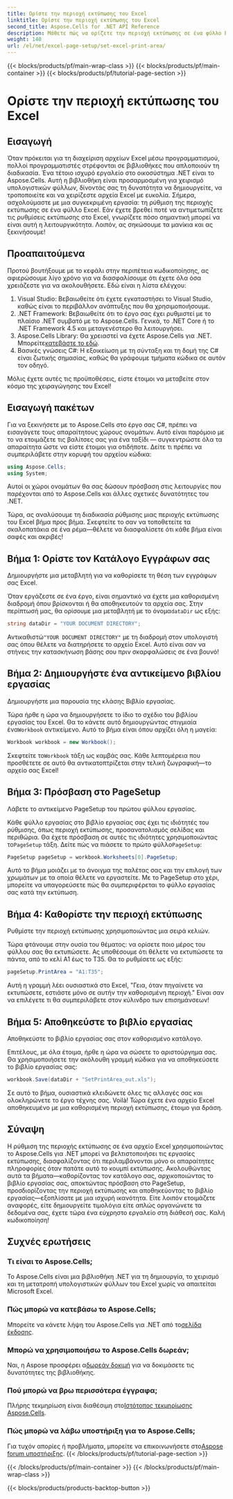 ```yaml
---
title: Ορίστε την περιοχή εκτύπωσης του Excel
linktitle: Ορίστε την περιοχή εκτύπωσης του Excel
second_title: Aspose.Cells for .NET API Reference
description: Μάθετε πώς να ορίζετε την περιοχή εκτύπωσης σε ένα φύλλο Excel χρησιμοποιώντας το Aspose.Cells για .NET. Ακολουθήστε τον αναλυτικό οδηγό μας για να απλοποιήσετε τις εργασίες εκτύπωσης.
weight: 140
url: /el/net/excel-page-setup/set-excel-print-area/
---
```


{{< blocks/products/pf/main-wrap-class >}}
{{< blocks/products/pf/main-container >}}
{{< blocks/products/pf/tutorial-page-section >}}

# Ορίστε την περιοχή εκτύπωσης του Excel

## Εισαγωγή

Όταν πρόκειται για τη διαχείριση αρχείων Excel μέσω προγραμματισμού, πολλοί προγραμματιστές στρέφονται σε βιβλιοθήκες που απλοποιούν τη διαδικασία. Ένα τέτοιο ισχυρό εργαλείο στο οικοσύστημα .NET είναι το Aspose.Cells. Αυτή η βιβλιοθήκη είναι προσαρμοσμένη για χειρισμό υπολογιστικών φύλλων, δίνοντάς σας τη δυνατότητα να δημιουργείτε, να τροποποιείτε και να χειρίζεστε αρχεία Excel με ευκολία. Σήμερα, ασχολούμαστε με μια συγκεκριμένη εργασία: τη ρύθμιση της περιοχής εκτύπωσης σε ένα φύλλο Excel. Εάν έχετε βρεθεί ποτέ να αντιμετωπίζετε τις ρυθμίσεις εκτύπωσης στο Excel, γνωρίζετε πόσο σημαντική μπορεί να είναι αυτή η λειτουργικότητα. Λοιπόν, ας σηκώσουμε τα μανίκια και ας ξεκινήσουμε!

## Προαπαιτούμενα

Προτού βουτήξουμε με το κεφάλι στην περιπέτεια κωδικοποίησης, ας αφιερώσουμε λίγο χρόνο για να διασφαλίσουμε ότι έχετε όλα όσα χρειάζεστε για να ακολουθήσετε. Εδώ είναι η λίστα ελέγχου:

1. Visual Studio: Βεβαιωθείτε ότι έχετε εγκαταστήσει το Visual Studio, καθώς είναι το περιβάλλον ανάπτυξης που θα χρησιμοποιήσουμε.
2. .NET Framework: Βεβαιωθείτε ότι το έργο σας έχει ρυθμιστεί με το πλαίσιο .NET συμβατό με το Aspose.Cells. Γενικά, το .NET Core ή το .NET Framework 4.5 και μεταγενέστερο θα λειτουργήσει.
3.  Aspose.Cells Library: Θα χρειαστεί να έχετε Aspose.Cells για .NET. Μπορείτε[κατεβάστε το εδώ](https://releases.aspose.com/cells/net/).
4. Βασικές γνώσεις C#: Η εξοικείωση με τη σύνταξη και τη δομή της C# είναι ζωτικής σημασίας, καθώς θα γράφουμε τμήματα κώδικα σε αυτόν τον οδηγό.

Μόλις έχετε αυτές τις προϋποθέσεις, είστε έτοιμοι να μεταβείτε στον κόσμο της χειραγώγησης του Excel!

## Εισαγωγή πακέτων

Για να ξεκινήσετε με το Aspose.Cells στο έργο σας C#, πρέπει να εισαγάγετε τους απαραίτητους χώρους ονομάτων. Αυτό είναι παρόμοιο με το να ετοιμάζετε τις βαλίτσες σας για ένα ταξίδι — συγκεντρώστε όλα τα απαραίτητα ώστε να είστε έτοιμοι για οτιδήποτε. Δείτε τι πρέπει να συμπεριλάβετε στην κορυφή του αρχείου κώδικα:

```csharp
using Aspose.Cells;
using System;
```

Αυτοί οι χώροι ονομάτων θα σας δώσουν πρόσβαση στις λειτουργίες που παρέχονται από το Aspose.Cells και άλλες σχετικές δυνατότητες του .NET.

Τώρα, ας αναλύσουμε τη διαδικασία ρύθμισης μιας περιοχής εκτύπωσης του Excel βήμα προς βήμα. Σκεφτείτε το σαν να τοποθετείτε τα σκαλοπατάκια σε ένα ρέμα—θέλετε να διασφαλίσετε ότι κάθε βήμα είναι σαφές και ακριβές!

## Βήμα 1: Ορίστε τον Κατάλογο Εγγράφων σας

Δημιουργήστε μια μεταβλητή για να καθορίσετε τη θέση των εγγράφων σας Excel. 

 Όταν εργάζεστε σε ένα έργο, είναι σημαντικό να έχετε μια καθορισμένη διαδρομή όπου βρίσκονται ή θα αποθηκευτούν τα αρχεία σας. Στην περίπτωσή μας, θα ορίσουμε μια μεταβλητή με το όνομα`dataDir` ως εξής:

```csharp
string dataDir = "YOUR DOCUMENT DIRECTORY";
```

 Αντικαθιστώ`"YOUR DOCUMENT DIRECTORY"` με τη διαδρομή στον υπολογιστή σας όπου θέλετε να διατηρήσετε το αρχείο Excel. Αυτό είναι σαν να στήνεις την κατασκήνωση βάσης σου πριν σκαρφαλώσεις σε ένα βουνό!

## Βήμα 2: Δημιουργήστε ένα αντικείμενο βιβλίου εργασίας

Δημιουργήστε μια παρουσία της κλάσης Βιβλίο εργασίας.

 Τώρα ήρθε η ώρα να δημιουργήσετε το ίδιο το σχέδιο του βιβλίου εργασίας του Excel. Θα το κάνετε αυτό δημιουργώντας στιγμιαία ένα`Workbook` αντικείμενο. Αυτό το βήμα είναι όπου αρχίζει όλη η μαγεία:

```csharp
Workbook workbook = new Workbook();
```

 Σκεφτείτε το`Workbook` τάξη ως καμβάς σας. Κάθε λεπτομέρεια που προσθέτετε σε αυτό θα αντικατοπτρίζεται στην τελική ζωγραφική—το αρχείο σας Excel!

## Βήμα 3: Πρόσβαση στο PageSetup

Λάβετε το αντικείμενο PageSetup του πρώτου φύλλου εργασίας.

 Κάθε φύλλο εργασίας στο βιβλίο εργασίας σας έχει τις ιδιότητές του ρύθμισης, όπως περιοχή εκτύπωσης, προσανατολισμός σελίδας και περιθώρια. Θα έχετε πρόσβαση σε αυτές τις ιδιότητες χρησιμοποιώντας το`PageSetup` τάξη. Δείτε πώς να πιάσετε το πρώτο φύλλο`PageSetup`:

```csharp
PageSetup pageSetup = workbook.Worksheets[0].PageSetup;
```

Αυτό το βήμα μοιάζει με το άνοιγμα της παλέτας σας και την επιλογή των χρωμάτων με τα οποία θέλετε να εργαστείτε. Με το PageSetup στο χέρι, μπορείτε να υπαγορεύσετε πώς θα συμπεριφέρεται το φύλλο εργασίας σας κατά την εκτύπωση.

## Βήμα 4: Καθορίστε την περιοχή εκτύπωσης

Ρυθμίστε την περιοχή εκτύπωσης χρησιμοποιώντας μια σειρά κελιών.

Τώρα φτάνουμε στην ουσία του θέματος: να ορίσετε ποιο μέρος του φύλλου σας θα εκτυπώσετε. Ας υποθέσουμε ότι θέλετε να εκτυπώσετε τα πάντα, από το κελί A1 έως το T35. Θα το ρυθμίσετε ως εξής:

```csharp
pageSetup.PrintArea = "A1:T35";
```

Αυτή η γραμμή λέει ουσιαστικά στο Excel, "Γεια, όταν πηγαίνετε να εκτυπώσετε, εστιάστε μόνο σε αυτήν την καθορισμένη περιοχή." Είναι σαν να επιλέγετε τι θα συμπεριλάβετε στον κύλινδρο των επισημάνσεων!

## Βήμα 5: Αποθηκεύστε το βιβλίο εργασίας

Αποθηκεύστε το βιβλίο εργασίας σας στον καθορισμένο κατάλογο.

Επιτέλους, με όλα έτοιμα, ήρθε η ώρα να σώσετε το αριστούργημα σας. Θα χρησιμοποιήσετε την ακόλουθη γραμμή κώδικα για να αποθηκεύσετε το βιβλίο εργασίας σας:

```csharp
workbook.Save(dataDir + "SetPrintArea_out.xls");
```

Σε αυτό το βήμα, ουσιαστικά κλειδώνετε όλες τις αλλαγές σας και ολοκληρώνετε το έργο τέχνης σας. Voilà! Τώρα έχετε ένα αρχείο Excel αποθηκευμένο με μια καθορισμένη περιοχή εκτύπωσης, έτοιμο για δράση.

## Σύναψη

Η ρύθμιση της περιοχής εκτύπωσης σε ένα αρχείο Excel χρησιμοποιώντας το Aspose.Cells για .NET μπορεί να βελτιστοποιήσει τις εργασίες εκτύπωσης, διασφαλίζοντας ότι περιλαμβάνονται μόνο οι απαραίτητες πληροφορίες όταν πατάτε αυτό το κουμπί εκτύπωσης. Ακολουθώντας αυτά τα βήματα—καθορίζοντας τον κατάλογο σας, αρχικοποιώντας το βιβλίο εργασίας σας, αποκτώντας πρόσβαση στο PageSetup, προσδιορίζοντας την περιοχή εκτύπωσης και αποθηκεύοντας το βιβλίο εργασίας—εξοπλίσατε με μια ισχυρή ικανότητα. Είτε λοιπόν ετοιμάζετε αναφορές, είτε δημιουργείτε τιμολόγια είτε απλώς οργανώνετε τα δεδομένα σας, έχετε τώρα ένα εύχρηστο εργαλείο στη διάθεσή σας. Καλή κωδικοποίηση!

## Συχνές ερωτήσεις

### Τι είναι το Aspose.Cells;
Το Aspose.Cells είναι μια βιβλιοθήκη .NET για τη δημιουργία, το χειρισμό και τη μετατροπή υπολογιστικών φύλλων του Excel χωρίς να απαιτείται Microsoft Excel.

### Πώς μπορώ να κατεβάσω το Aspose.Cells;
 Μπορείτε να κάνετε λήψη του Aspose.Cells για .NET από το[σελίδα έκδοσης](https://releases.aspose.com/cells/net/).

### Μπορώ να χρησιμοποιήσω το Aspose.Cells δωρεάν;
 Ναι, η Aspose προσφέρει α[δωρεάν δοκιμή](https://releases.aspose.com/) για να δοκιμάσετε τις δυνατότητες της βιβλιοθήκης.

### Πού μπορώ να βρω περισσότερα έγγραφα;
 Πλήρης τεκμηρίωση είναι διαθέσιμη στο[Ιστότοπος τεκμηρίωσης Aspose.Cells](https://reference.aspose.com/cells/net/).

### Πώς μπορώ να λάβω υποστήριξη για το Aspose.Cells;
 Για τυχόν απορίες ή προβλήματα, μπορείτε να επικοινωνήσετε στο[Aspose forum υποστήριξης](https://forum.aspose.com/c/cells/9).
{{< /blocks/products/pf/tutorial-page-section >}}

{{< /blocks/products/pf/main-container >}}
{{< /blocks/products/pf/main-wrap-class >}}

{{< blocks/products/products-backtop-button >}}
